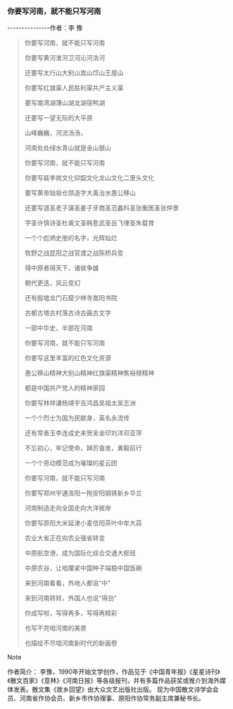 ### **你要写河南，就不能只写河南**

---------------作者：李 豫

> 你要写河南，就不能只写河南
> 
> 你要写黄河淮河卫河沁河洛河
> 
> 还要写太行山大别山嵩山邙山王屋山
> 
> 你要写红旗渠人民胜利渠共产主义渠
> 
> 要写南湾湖薄山湖龙湖宿鸭湖
> 
> 还要写一望无际的大平原
> 
> 山峰巍巍，河流汤汤，
> 
> 河南处处绿水青山就是金山银山
> 
> 
> 
> 你要写河南，就不能只写河南
> 
> 你要写裴李岗文化仰韶文化龙山文化二里头文化
> 
> 要写黄帝始祖仓颉造字大禹治水愚公移山
> 
> 还要写道圣老子谋圣姜子牙商圣范蠡科圣张衡医圣张仲景
> 
> 字圣许慎诗圣杜甫文圣韩愈武圣岳飞律圣朱载育
> 
> 一个个彪炳史册的名字，光辉灿烂
> 
> 牧野之战昆阳之战官渡之战陈桥兵变
> 
> 得中原者得天下，诸侯争雄
> 
> 朝代更迭，风云变幻
> 
> 还有殷墟龙门石窟少林寺嵩阳书院
> 
> 古都古塔古村落古诗古画古文字
> 
> 一部中华史，半部在河南
> 
> 
> 
> 
> 
> 你要写河南，就不能只写河南
> 
> 你要写这里丰富的红色文化资源
> 
> 愚公移山精神大别山精神红旗渠精神焦裕禄精神
> 
> 都是中国共产党人的精神家园
> 
> 你要写林祥谦杨靖宇吉鸿昌吴祖太吴志洲
> 
> 一个个烈士为国为民献身，英名永流传
> 
> 还有常香玉李连成史来贺吴金印刘洋邓亚萍
> 
> 不忘初心，牢记使命，踔厉奋发，勇毅前行
> 
> 一个个劳动模范成为璀璨的星云团
> 
> 
> 
> 
> 
> 你要写河南，就不能只写河南
> 
> 你要写郑州宇通洛阳一拖安阳钢铁新乡华兰
> 
> 河南制造走向全国走向大洋彼岸
> 
> 你要写原阳大米延津小麦信阳茶叶中牟大蒜
> 
> 农业大省正在向农业强省转变
> 
> 中原航空港，成为国际化综合交通大枢纽
> 
> 中原农谷，让咱攥紧中国种子端稳中国饭碗
> 
> 来到河南看看，外地人都说“中”
> 
> 来到河南转转，外国人也说“得劲”
> 
> 你成写啦，写得再多，写得再精彩
> 
> 也写不完咱河南的美景
> 
> 也描绘不尽咱河南新时代的新画卷
> 
> 





> [!NOTE]
>作者简介：
>李豫，1990年开始文学创作，作品见于《中国青年报》《星星诗刊》《散文百家》《意林》《河南日报》等各级报刊，并有多篇作品获奖或推介到海外媒体发表。散文集《故乡回望》由大众文艺出版社出版。
>现为中国散文诗学会会员、河南省作协会员、新乡市作协理事、原阳作协常务副主席兼秘书长。

